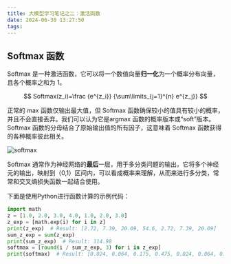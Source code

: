 ```yaml
---
title: 大模型学习笔记之二：激活函数
date: 2024-06-30 13:27:50
tags:
---
```


## Softmax 函数

Softmax 是一种激活函数，它可以将一个数值向量**归一化**为一个概率分布向量，且各个概率之和为 1。

$$
Softmax(z_i)=\frac {e^{z_i}} {\sum\limits_{j=1}^{n} e^{z_j}}
$$

正常的 max 函数仅输出最大值，但 Softmax 函数确保较小的值具有较小的概率，并且不会直接丢弃。我们可以认为它是argmax 函数的概率版本或“soft”版本。
Softmax 函数的分母结合了原始输出值的所有因子，这意味着 Softmax 函数获得的各种概率彼此相关。

![softmax](softmax.png)

Softmax 通常作为神经网络的**最后**一层，用于多分类问题的输出，它将多个神经元的输出，映射到（0,1）区间内，可以看成概率来理解，从而来进行多分类，常常和交叉熵损失函数一起结合使用。

下面是使用Python进行函数计算的示例代码：

```python
import math
z = [1.0, 2.0, 3.0, 4.0, 1.0, 2.0, 3.0]
z_exp = [math.exp(i) for i in z]  
print(z_exp)  # Result: [2.72, 7.39, 20.09, 54.6, 2.72, 7.39, 20.09] 
sum_z_exp = sum(z_exp)  
print(sum_z_exp)  # Result: 114.98 
softmax = [round(i / sum_z_exp, 3) for i in z_exp]
print(softmax)  # Result: [0.024, 0.064, 0.175, 0.475, 0.024, 0.064, 0.175]
```
